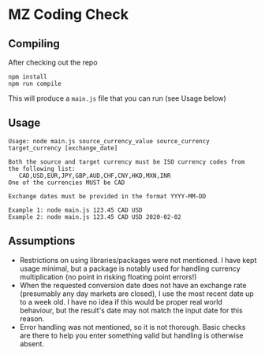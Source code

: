 # MZ Coding Check

## Compiling

After checking out the repo

```
npm install
npm run compile
```

This will produce a `main.js` file that you can run (see Usage below)

## Usage

```
Usage: node main.js source_currency_value source_currency target_currency [exchange_date]

Both the source and target currency must be ISO currency codes from the following list: 
   CAD,USD,EUR,JPY,GBP,AUD,CHF,CNY,HKD,MXN,INR
One of the currencies MUST be CAD

Exchange dates must be provided in the format YYYY-MM-DD
```

```
Example 1: node main.js 123.45 CAD USD
Example 2: node main.js 123.45 CAD USD 2020-02-02
```

## Assumptions

* Restrictions on using libraries/packages were not mentioned. I have kept usage minimal, but a package is notably used
for handling currency multiplication (no point in risking floating point errors!)
* When the requested conversion date does not have an exchange rate (presumably any day markets are closed), I use the
most recent date up to a week old. I have no idea if this would be proper real world behaviour, but the result's date
may not match the input date for this reason.
* Error handling was not mentioned, so it is not thorough. Basic checks are there to help you enter something valid
but handling is otherwise absent.